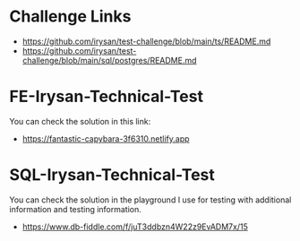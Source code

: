# Challenge Links

- https://github.com/irysan/test-challenge/blob/main/ts/README.md
- https://github.com/irysan/test-challenge/blob/main/sql/postgres/README.md

# FE-Irysan-Technical-Test

You can check the solution in this link:

- https://fantastic-capybara-3f6310.netlify.app

# SQL-Irysan-Technical-Test

You can check the solution in the playground I use for testing with additional information and testing information.

- https://www.db-fiddle.com/f/juT3ddbzn4W22z9EvADM7x/15